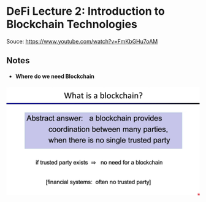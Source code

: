 # DeFi Lecture 2: Introduction to Blockchain Technologies

Souce: <https://www.youtube.com/watch?v=FmKbGHu7oAM>

## Notes

* #### Where do we need Blockchain
![](../../../img/Lecture%202%20Premiere_%20Introduction%20to%20Blockchain%20Technologies%201-6%20screenshot.png)

